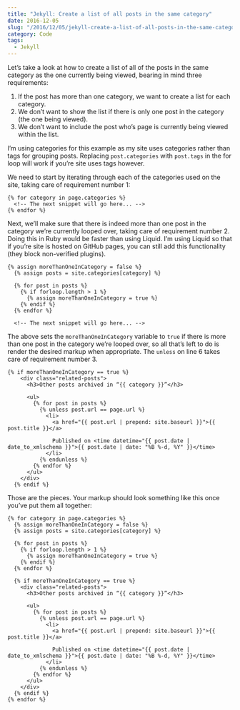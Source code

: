 ```yaml
---
title: "Jekyll: Create a list of all posts in the same category"
date: 2016-12-05
slug: "/2016/12/05/jekyll-create-a-list-of-all-posts-in-the-same-category/"
category: Code
tags:
  - Jekyll
---
```


Let’s take a look at how to create a list of all of the posts in the same category as the one currently being viewed, bearing in mind three requirements:

1. If the post has more than one category, we want to create a list for each category.
2. We don’t want to show the list if there is only one post in the category (the one being viewed).
3. We don’t want to include the post who’s page is currently being viewed within the list.

I’m using categories for this example as my site uses categories rather than tags for grouping posts. Replacing `post.categories` with `post.tags` in the for loop will work if you’re site uses tags however.

We need to start by iterating through each of the categories used on the site, taking care of requirement number 1:

```
{% for category in page.categories %}
  <!-- The next snippet will go here... -->
{% endfor %}
```

Next, we’ll make sure that there is indeed more than one post in the category we’re currently looped over, taking care of requirement number 2. Doing this in Ruby would be faster than using Liquid. I’m using Liquid so that if you’re site is hosted on GitHub pages, you can still add this functionality (they block non-verified plugins).

```
{% assign moreThanOneInCategory = false %}
  {% assign posts = site.categories[category] %}

  {% for post in posts %}
    {% if forloop.length > 1 %}
      {% assign moreThanOneInCategory = true %}
    {% endif %}
  {% endfor %}

  <!-- The next snippet will go here... -->
```

The above sets the `moreThanOneInCategory` variable to `true` if there is more than one post in the category we’re looped over, so all that’s left to do is render the desired markup when appropriate. The `unless` on line 6 takes care of requirement number 3.

```
{% if moreThanOneInCategory == true %}
    <div class="related-posts">
      <h3>Other posts archived in “{{ category }}”</h3>

      <ul>
        {% for post in posts %}
          {% unless post.url == page.url %}
            <li>
              <a href="{{ post.url | prepend: site.baseurl }}">{{ post.title }}</a>

              Published on <time datetime="{{ post.date | date_to_xmlschema }}">{{ post.date | date: "%B %-d, %Y" }}</time>
            </li>
          {% endunless %}
        {% endfor %}
      </ul>
    </div>
  {% endif %}
```

Those are the pieces. Your markup should look something like this once you’ve put them all together:

```
{% for category in page.categories %}
  {% assign moreThanOneInCategory = false %}
  {% assign posts = site.categories[category] %}

  {% for post in posts %}
    {% if forloop.length > 1 %}
      {% assign moreThanOneInCategory = true %}
    {% endif %}
  {% endfor %}

  {% if moreThanOneInCategory == true %}
    <div class="related-posts">
      <h3>Other posts archived in “{{ category }}”</h3>

      <ul>
        {% for post in posts %}
          {% unless post.url == page.url %}
            <li>
              <a href="{{ post.url | prepend: site.baseurl }}">{{ post.title }}</a>

              Published on <time datetime="{{ post.date | date_to_xmlschema }}">{{ post.date | date: "%B %-d, %Y" }}</time>
            </li>
          {% endunless %}
        {% endfor %}
      </ul>
    </div>
  {% endif %}
{% endfor %}
```

